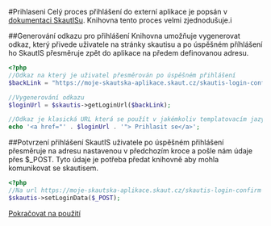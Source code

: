 #Prihlaseni
Celý proces přihlášení do externí aplikace je popsán v [dokumentaci SkautISu](http://is.skaut.cz/napoveda/programatori.3-naprogramovani-obslouzeni-uspesneho-prihlaseni-a-odhlaseni.ashx#Hodnoty_zaslan%C3%A9_webov%C3%A9_str%C3%A1nce_po_%C3%BAsp%C4%9B%C5%A1n%C3%A9m_p%C5%99ihl%C3%A1%C5%A1en%C3%AD_u%C5%BEivatele_0). Knihovna tento proces velmi zjednodušuje.i

##Generování odkazu pro přihlášení
Knihovna umožňuje vygenerovat odkaz, který přivede uživatele na stránky skautisu a po úspěšném příhlášení ho SkautIS přesměruje zpět do aplikace na předem definovanou adresu.
```php
<?php
//Odkaz na který je uživatel přesměrován po úspěšném přihlášení
$backLink = "https://moje-skautska-aplikace.skaut.cz/skautis-login-confirm";

//Vygenerování odkazu
$loginUrl = $skautis->getLoginUrl($backLink);

//Odkaz je klasická URL která se použít v jakémkoliv templatovacím jazyce nebo rovnou vypsat
echo '<a href="' . $loginUrl . '"> Prihlasit se</a>';
```

##Potvrzení přihlášení
SkautIS uživatele po úspěšném přihlášení přesměruje na adresu nastavenou v předchozím kroce a pošle nám údaje přes $_POST. Tyto údaje je potřeba předat knihovně aby mohla komunikovat se skautisem.
```php
<?php
//Na url https://moje-skautska-aplikace.skaut.cz/skautis-login-confirm
$skautis->setLoginData($_POST);
```


[Pokračovat na použití](./pouziti.md)

